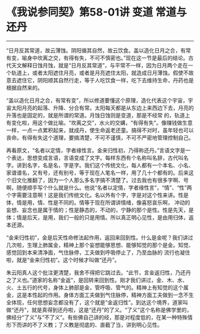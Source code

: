 # 《我说参同契》第58-01讲 变道 常道与还丹

------

“日月反其常道，故云薄蚀。阴阳循其自然，故云饮食。盖以造化日月之合，有常有变，喻身中坎离之交，有得有失，不可不慎密也。”现在这一节是最后的结论。古代天文解释日蚀月蚀，就是“日月反其常道”，与平常不一样，因为日月两个走在一个轨道上，或者太阳遮住月亮，或者是月亮遮住太阳，就造成日月薄蚀。假使不故意去遮住它，阴阳顺其自然行走，等于人吃饮食一样，吃下去维持生命，丹药也是根据自然来的。

“盖以造化日月之合，有常有变”，所以修道要懂这个原理，造化代表这个宇宙，宇宙太阳月亮的起落、升降、分合有常。太阳每天都是从东边上来西边下去，月亮的升落也是固定的，就是所谓的常道。月蚀日蚀则是变道，那是不经常 的，轨道上有变化啦，用这个做比喻。“坎离之交”，水火的交媾，“有得有失"。像赚钱做生意一样，一点一点累积起来，就成丹，使生命返老还童。搞得不对时，虽年轻也可以丧命。有得有失这个道理，要搞清楚，不可不谨慎，不可不严密地管理控制自己。

再看原文，“名者以定情，字者缘性言。金来归性初，乃得称还丹。”言语文字是一个表达，思想变成言语，言语变成了文字。每样东西有个名称叫名辞，古代叫名字。讲到名字，名是名，字是字。我们这个传统文化，每人都有一个本名、小名、家谱谱名，又有号，还有别号，等于现在人笔名一样，用了几十个都有的。后来这个旧文化推翻了，因为一个人那么多名字搞不清楚了。过去我也有很多字啊、号啊，随便顺手写个什么就是什么。他说“名者以定情，字者缘性言”，“情”、“性”两个字需要注意啊！这是我们传统文化。名以外有个字，字是对这个性来讲。性是体，情是用，情、性是不同的。情等于现在所谓讲情绪，像喜怒哀乐啊， 冲动的妄想、妄念也是属于情的；性是静态的，不动的，宁静的那个是性。性是先天，是体；情是后天，是用，我们一般的只是用情。所以真正明心见性，是由用归体，返本还源。

“金来归性初”，金是后天性命修法起作用，返回来回到性。什么是金呢？我们讲过几次啦，生理上肺属金，精神上那个妄想能够思想、能够知觉的那个是金。知觉、感觉回到本来清净面，气住脉停，工夫做到呼吸停止了，乃至血脉的 流行也凝住啦，就是“金来归性初”。这个时候才叫做“还丹”。

朱云阳真人这个批注更清楚，我舍不得把它跳过去。“此节，言金返归性，乃还丹之了义也。”道家的名称“金返”，是回转来回到性。刚才我们讲过，金、木、水、火、土五行的代号，身体上肺部是金，管呼吸、管气的。精神上有知觉的这个属金，这是本性起的作用。身体方面工夫做到气住脉停，精神方面工夫做到一念不生全体现，任何思想妄念都没有了，这个就是“金返归性”。到达这个境界，道家叫做“还丹”，就是真得到还丹啦，这是“还丹”的了义。“了义”这个名称是佛学里的，佛经分“了义”与“不了义”。有些佛自己讲的经，那是对程度低的，在某一种特殊情形下而讲的不了义教；了义教是彻底的、直截了当，讲到明心见性。